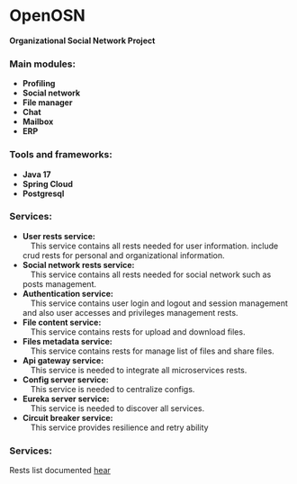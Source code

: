 # OpenOSN

<b>Organizational Social Network Project</b>

<h3>Main modules:</h3>

* <b>Profiling</b>
* <b>Social network</b>
* <b>File manager</b>
* <b>Chat</b>
* <b>Mailbox</b>
* <b>ERP</b>

<h3>Tools and frameworks:</h3>

* <b>Java 17</b>
* <b>Spring Cloud</b>
* <b>Postgresql</b>

<h3>Services:</h3>

* <b>User rests service:</b><br/>&emsp;This service contains all rests needed for user information.
  include crud rests for personal and organizational information.
* <b>Social network rests service:</b><br/>&emsp;This service contains all rests needed for social network such as posts
  management.
* <b>Authentication service:</b><br/>&emsp;This service contains user login and logout and session management and also user
  accesses and privileges management rests.
* <b>File content service:</b><br/>&emsp;This service contains rests for upload and download files.
* <b>Files metadata service:</b> <br/>&emsp;This service contains rests for manage list of files and share files.
* <b>Api gateway service:</b><br/>&emsp;This service is needed to integrate all microservices rests.
* <b>Config server service:</b><br/>&emsp;This service is needed to centralize configs.
* <b>Eureka server service:</b><br/>&emsp;This service is needed to discover all services.
* <b>Circuit breaker service:</b><br/>&emsp;This service provides resilience and retry ability

<h3>Services:</h3>
Rests list documented <a href="./RESTS.md">hear</a>
